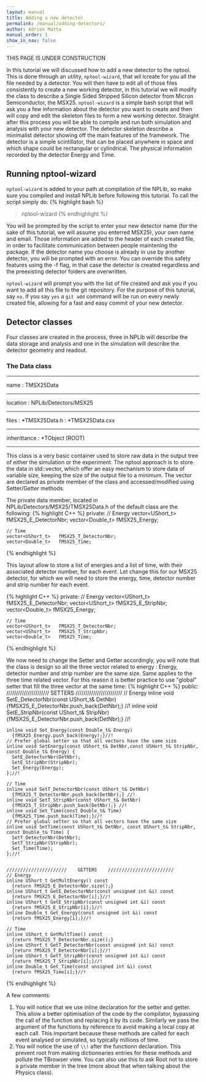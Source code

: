```yaml
---
layout: manual 
title: Adding a new detector 
permalink: /manual/adding-detectors/
author: Adrien Matta
manual_order: 1
show_in_nav: false
---
```

THIS PAGE IS UNDER CONSTRUCTION

In this tutorial we will discussed how to add a new detector to the nptool. This is done through an utility, `nptool-wizard`, that wil lcreate for you all the file needed by a detector. You will then have to edit all of those files consistently to create a new working detector, in this tutorial we will modify the class to describe a Single Sided Stripped Silicon detector from Micron Semiconductor, the MSX25.  `nptool-wizard` is a simple bash script that will ask you a few information about the detector you want to create and then will copy and edit the skeleton files to form a new working detector. Straight after this process you will be able to compile and run both simulation and analysis with your new detector. The detector skeleton describe a minimalist detector showing off the main features of the framework. The detector is a simple scintillator, that can be placed anywhere in space and which shape could be rectangular or cylindrical. The physical information recorded by the detector Energy and Time.

## Running nptool-wizard
`nptool-wizard` is added to your path at compilation of the NPLib, so make sure you compiled and install NPLib before following this tutorial. To call the script simply do:
{% highlight bash %}
> nptool-wizard
{% endhighlight %}

You will be prompted by the script to enter your new detector name (for the sake of this tutorial, we will assume you enterred MSX25), your own name and email. Those information are added to the header of each created file, in order to facilitate communication between people maintening the package. If the detector name you choose is already in use by another detector, you will be prompted with an error. You can override this safety features using the -f flag, in that case the detector is created regardless and the preexisting detector folders are overwritten.  

`nptool-wizard` will prompt you with the list of file created and ask you if you want to add all this file to the git repository. For the purpose of this tutorial, say `no`. If you say `yes` a `git add` command will be run on every newly created file, allowing for a fast and easy commit of your new detector. 


## Detector classes
Four classes are created in the process, three in NPLib will describe the data storage and analysis and one in the simulation will describe the detector geometry and readout.

### The Data class

* * *
name
: TMSX25Data

* * *

location
: NPLib/Detectors/MSX25

* * *

files
: *TMSX25Data.h 
: *TMSX25Data.cxx

* * *

inherittance
: *TObject (ROOT)

* * *

This class is a very basic container used to store raw data in the output tree of either the simulation or the experiment. The nptool approach is to store the data in std::vector, which offer an easy mechanism to store data of variable size, keeping the size of the output file to a minimum. The vector are declared as private member of the class and accessed/modified using Setter/Getter methods.


The private data member, located in NPLib/Detectors/MSX25/TMSX25Data.h of the default class are the following:
{% highlight C++ %}
  private: 
    // Energy
    vector<UShort_t>   fMSX25_E_DetectorNbr;
    vector<Double_t>   fMSX25_Energy;

    // Time
    vector<UShort_t>   fMSX25_T_DetectorNbr;
    vector<Double_t>   fMSX25_Time;
{% endhighlight %}

This layout allow to store a list of energies and a list of time, with their associated detector number, for each event. Let change this for our MSX25 detector, for which we will need to store the energy, time, detector number and strip number for each event.

{% highlight C++ %}
  private: 
    // Energy
    vector<UShort_t>   fMSX25_E_DetectorNbr;
    vector<UShort_t>   fMSX25_E_StripNbr;
    vector<Double_t>   fMSX25_Energy;

    // Time
    vector<UShort_t>   fMSX25_T_DetectorNbr;
    vector<UShort_t>   fMSX25_T_StripNbr;
    vector<Double_t>   fMSX25_Time;
{% endhighlight %}

We now need to change the Setter and Getter accordingly, you will note that the class is design so all the three vector related to energy : Energy, detector number and strip number are the same size. Same applies to the three time related vector. For this reason it is better practice to use "global" setter that fill the three vector at the same time:
{% highlight C++ %}
public:
    //////////////////////    SETTERS    ////////////////////////
    // Energy
    inline void SetE_DetectorNbr(const UShort_t& DetNbr)
      {fMSX25_E_DetectorNbr.push_back(DetNbr);} //!
    inline void SetE_StripNbr(const UShort_t& StripNbr)
      {fMSX25_E_DetectorNbr.push_back(DetNbr);} //!

    inline void Set_Energy(const Double_t& Energy)
      {fMSX25_Energy.push_back(Energy);}//!
    // Prefer global setter so that all vectors have the same size
    inline void SetEnergy(const UShort_t& DetNbr,const USHort_t& StripNbr, const Double_t& Energy) {
      SetE_DetectorNbr(DetNbr);
      SetE_StripNbr(StripNbr);
      Set_Energy(Energy);
    };//!

    // Time
    inline void SetT_DetectorNbr(const UShort_t& DetNbr)
      {fMSX25_T_DetectorNbr.push_back(DetNbr);} //!
    inline void SetT_StripNbr(const UShort_t& DetNbr)
      {fMSX25_T_StripNbr.push_back(DetNbr);} //!
    inline void Set_Time(const Double_t& Time)
      {fMSX25_Time.push_back(Time);}//!
    // Prefer global setter so that all vectors have the same size
    inline void SetTime(const UShort_t& DetNbr, const UShort_t& StripNbr, const Double_t& Time)	{
      SetT_DetectorNbr(DetNbr);
      SetT_StripNbr(StripNbr);
      Set_Time(Time);
    };//!


    //////////////////////    GETTERS    ////////////////////////
    // Energy
    inline UShort_t GetMultEnergy() const
      {return fMSX25_E_DetectorNbr.size();}
    inline UShort_t GetE_DetectorNbr(const unsigned int &i) const 
      {return fMSX25_E_DetectorNbr[i];}//!
    inline UShort_t GetE_StripNbr(const unsigned int &i) const 
      {return fMSX25_E_StripNbr[i];}//!
    inline Double_t Get_Energy(const unsigned int &i) const 
      {return fMSX25_Energy[i];}//!

    // Time
    inline UShort_t GetMultTime() const
      {return fMSX25_T_DetectorNbr.size();}
    inline UShort_t GetT_DetectorNbr(const unsigned int &i) const 
      {return fMSX25_T_DetectorNbr[i];}//!
    inline UShort_t GetT_StripNbr(const unsigned int &i) const 
      {return fMSX25_T_StripNbr[i];}//!
    inline Double_t Get_Time(const unsigned int &i) const 
      {return fMSX25_Time[i];}//!
{% endhighlight %}

A few comments:

1. You will notice that we use inline declaration for the setter and getter. This allow a better optimisation of the code by the compilator, bypassing the call of the function and replacing it by its code. Similarly we pass the argument of the functions by reference to avoid making a local copy at each call. This important because these methods are called for each event analysed or simulated, so typically millions of time.
2. You will notice the use of `\\!` after the functionn declaration. This prevent root from making dictionnaries entries for these methods and pollute the TBrowser view. You can also use this to ask Root not to store a private member in the tree (more about that when talking about the Physics class).


